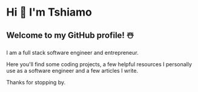 # Hi 👋 I'm Tshiamo
## Welcome to my GitHub profile! ☃️

I am a full stack software engineer and entrepreneur.

Here you'll find some coding projects, a few helpful resources I personally use as a software engineer and a few articles I write.

Thanks for stopping by.
